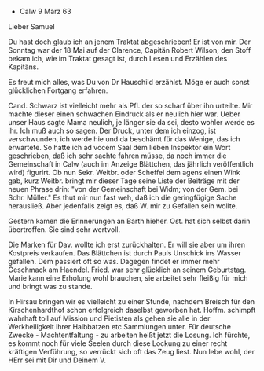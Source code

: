 + Calw 9 März 63

Lieber Samuel

Du hast doch glaub ich an jenem Traktat abgeschrieben! Er ist von mir. Der Sonntag war der 18 Mai auf der Clarence, Capitän Robert Wilson; den Stoff bekam ich, wie im Traktat gesagt ist, durch Lesen und Erzählen des Kapitäns.

Es freut mich alles, was Du von Dr Hauschild erzählst. Möge er auch sonst glücklichen Fortgang erfahren.

Cand. Schwarz ist vielleicht mehr als Pfl. der so scharf über ihn urteilte. Mir machte dieser einen schwachen Eindruck als er neulich hier war. 
Ueber unser Haus sagte Mama neulich, je länger sie da sei, desto wohler werde es ihr. Ich muß auch so sagen. Der Druck, unter dem ich einzog, ist verschwunden, ich werde hie und da beschämt für das Wenige, das ich erwartete. So hatte ich ad vocem Saal dem lieben Inspektor ein Wort geschrieben, daß ich sehr sachte fahren müsse, da noch immer die Gemeinschaft in Calw (auch im Anzeige Blättchen, das jährlich veröffentlich wird) figurirt. Ob nun Sekr. Weitbr. oder Scheffel dem agens einen Wink gab, kurz Weitbr. bringt mir dieser Tage seine Liste der Beiträge mit der neuen Phrase drin: "von der Gemeinschaft bei Widm; von der Gem. bei Schr. Müller." Es thut mir nun fast weh, daß ich die geringfügige Sache herausließ. Aber jedenfalls zeigt es, daß W. mir zu Gefallen sein wollte.

Gestern kamen die Erinnerungen an Barth hieher. Ost. hat sich selbst darin übertroffen. Sie sind sehr wertvoll.

Die Marken für Dav. wollte ich erst zurückhalten. Er will sie aber um ihren Kostpreis verkaufen. Das Blättchen ist durch Pauls Unschick ins Wasser gefallen. Dem passiert oft so was. Dagegen findet er immer mehr Geschmack am Haendel. Fried. war sehr glücklich an seinem Geburtstag. Marie kann eine Erholung wohl brauchen, sie arbeitet sehr fleißig für mich und bringt was zu stande.

In Hirsau bringen wir es vielleicht zu einer Stunde, nachdem Breisch für den Kirschenhardthof schon erfolgreich daselbst geworben hat. Hoffm. schimpft wahrhaft toll auf Mission und Pietisten als gehen sie alle in der Werkheiligkeit ihrer Halbbatzen etc Sammlungen unter. Für deutsche Zwecke - Machtentfaltung - zu arbeiten heißt jetzt die Losung. Ich fürchte, es kommt noch für viele Seelen durch diese Lockung zu einer recht kräftigen Verführung, so verrückt sich oft das Zeug liest. Nun lebe wohl, der HErr sei mit Dir und
 Deinem V.

